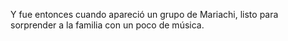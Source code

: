 Y fue entonces cuando apareció un grupo de Mariachi, listo para sorprender a la familia con un poco de música.